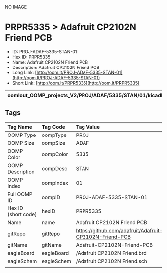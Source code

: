 


  
NO IMAGE  
# PRPR5335 > Adafruit CP2102N Friend PCB

- ID: PROJ-ADAF-5335-STAN-01
- Hex ID: PRPR5335
- Name: Adafruit CP2102N Friend PCB
- Description: Adafruit CP2102N Friend PCB
- Long Link: [http://oom.lt/PROJ-ADAF-5335-STAN-01](http://oom.lt/PROJ-ADAF-5335-STAN-01)
- Short Link: [http://oom.lt/PRPR5335](http://oom.lt/PRPR5335)
  

|oomlout_OOMP_projects_V2/PROJ/ADAF/5335/STAN/01/kicadPcb3dFront.png|oomlout_OOMP_projects_V2/PROJ/ADAF/5335/STAN/01/kicadPcb3dBack.png|oomlout_OOMP_projects_V2/PROJ/ADAF/5335/STAN/01/kicadPcb3d.png||
| :---: | :---: | :---: | :---: |

## Tags
  

|Tag Name|Tag Code|Tag Value|
| :--- | :--- | :--- |
|OOMP Type|oompType|PROJ|
|OOMP Size|oompSize|ADAF|
|OOMP Color|oompColor|5335|
|OOMP Description|oompDesc|STAN|
|OOMP Index|oompIndex|01|
|Full OOMP ID|oompID|PROJ-ADAF-5335-STAN-01|
|Hex ID (short code)|hexID|PRPR5335|
|Name|name|Adafruit CP2102N Friend PCB|
|gitRepo|gitRepo|https://github.com/adafruit/Adafruit-CP2102N-Friend-PCB|
|gitName|gitName|Adafruit-CP2102N-Friend-PCB|
|eagleBoard|eagleBoard|/Adafruit CP2102N Friend.brd|
|eagleSchem|eagleSchem|/Adafruit CP2102N Friend.sch|
||||
